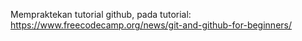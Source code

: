 Mempraktekan tutorial github, pada tutorial:
https://www.freecodecamp.org/news/git-and-github-for-beginners/
